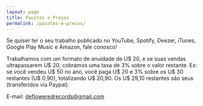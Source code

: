 ```yaml
---
layout: page
title: Pacotes e Preços
permalink: /pacotes-e-precos/
---
```


Se quiser ter o seu trabalho publicado no YouTube, Spotify, Deezer, iTunes, Google Play Music e Amazon, fale conosco!

Trabalhamos com um formato de anuidade de U$ 20, e se suas vendas ultrapassarem U$ 20, cobramos uma taxa de 3% sobre o valor restante. Ex: se você vendeu U$ 50 no ano, você paga U$ 20 e 3% sobre os U$ 30 restantes (U$ 0,90), totalizando U$ 20,90. Os U$ 29,10 restantes são seus (transferidos via Paypal).

E-mail: defloweredrecords@gmail.com